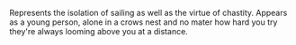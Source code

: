 
Represents the isolation of sailing as well as the virtue of chastity. Appears as a young person, alone in a crows nest and no mater how hard you try they're always looming above you at a distance.

